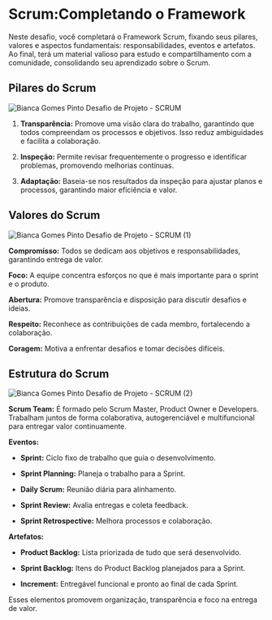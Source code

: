 # Scrum:Completando o Framework
Neste desafio, você completará o Framework Scrum, fixando seus pilares, valores e aspectos fundamentais: responsabilidades, eventos e artefatos. Ao final, terá um material valioso para estudo e compartilhamento com a comunidade, consolidando seu aprendizado sobre o Scrum.

## Pilares do Scrum 

![Bianca Gomes Pinto  Desafio de Projeto - SCRUM](https://github.com/user-attachments/assets/34d79b74-1946-4609-a04d-dc5023b1513c)

1. **Transparência:** Promove uma visão clara do trabalho, garantindo que todos compreendam os processos e objetivos. Isso reduz ambiguidades e facilita a colaboração.

2. **Inspeção:** Permite revisar frequentemente o progresso e identificar problemas, promovendo melhorias contínuas.

3. **Adaptação:** Baseia-se nos resultados da inspeção para ajustar planos e processos, garantindo maior eficiência e valor.

## Valores do Scrum

![Bianca Gomes Pinto  Desafio de Projeto - SCRUM (1)](https://github.com/user-attachments/assets/41db6fc8-68a1-42ea-ab6f-8ee7cdfb0c33)

**Compromisso:** Todos se dedicam aos objetivos e responsabilidades, garantindo entrega de valor.

**Foco:** A equipe concentra esforços no que é mais importante para o sprint e o produto.

**Abertura:** Promove transparência e disposição para discutir desafios e ideias.

**Respeito:** Reconhece as contribuições de cada membro, fortalecendo a colaboração.

**Coragem:** Motiva a enfrentar desafios e tomar decisões difíceis.

## Estrutura do Scrum

![Bianca Gomes Pinto  Desafio de Projeto - SCRUM (2)](https://github.com/user-attachments/assets/a915c478-8507-4dbc-ad60-61336692ed02)

**Scrum Team:** É formado pelo Scrum Master, Product Owner e Developers. Trabalham juntos de forma colaborativa, autogerenciável e multifuncional para entregar valor continuamente.  

**Eventos:**  
- **Sprint:** Ciclo fixo de trabalho que guia o desenvolvimento.
  
- **Sprint Planning:** Planeja o trabalho para a Sprint.
   
- **Daily Scrum:** Reunião diária para alinhamento.
  
- **Sprint Review:** Avalia entregas e coleta feedback.
   
- **Sprint Retrospective:** Melhora processos e colaboração.  

**Artefatos:**  
- **Product Backlog:** Lista priorizada de tudo que será desenvolvido.

- **Sprint Backlog:** Itens do Product Backlog planejados para a Sprint.
   
- **Increment:** Entregável funcional e pronto ao final de cada Sprint.  

Esses elementos promovem organização, transparência e foco na entrega de valor.
